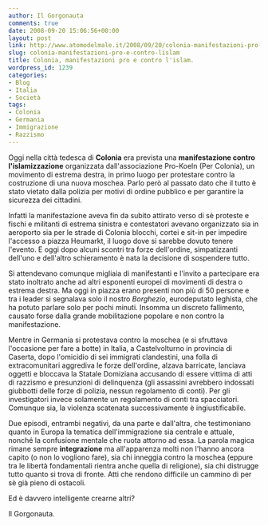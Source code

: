 ```yaml
---
author: Il Gorgonauta
comments: true
date: 2008-09-20 15:06:56+00:00
layout: post
link: http://www.atomodelmale.it/2008/09/20/colonia-manifestazioni-pro-e-contro-lislam/
slug: colonia-manifestazioni-pro-e-contro-lislam
title: Colonia, manifestazioni pro e contro l'islam.
wordpress_id: 1239
categories:
- Blog
- Italia
- Società
tags:
- Colonia
- Germania
- Immigrazione
- Razzismo
---
```


Oggi nella città tedesca di **Colonia** era prevista una **manifestazione contro l'islamizzazione** organizzata dall'associazione Pro-Koeln (Per Colonia), un movimento di estrema destra, in primo luogo per protestare contro la costruzione di una nuova moschea. Parlo però al passato dato che il tutto è stato vietato dalla polizia per motivi di ordine pubblico e per garantire la sicurezza dei cittadini.

Infatti la manifestazione aveva fin da subito attirato verso di sè proteste e fischi e militanti di estrema sinistra e contestatori avevano organizzato sia in aeroporto sia per le strade di Colonia blocchi, cortei e sit-in per impedire l'accesso a piazza Heumarkt, il luogo dove si sarebbe dovuto tenere l'evento. E oggi dopo alcuni scontri tra forze dell'ordine, simpatizzanti dell'uno e dell'altro schieramento è nata la decisione di sospendere tutto.

Si attendevano comunque migliaia di manifestanti e l'invito a partecipare era stato inoltrato anche ad altri esponenti europei di movimenti di destra o estrema destra. Ma oggi in piazza erano presenti non più di 50 persone e tra i leader si segnalava solo il nostro _Borghezio_, eurodeputato leghista, che ha potuto parlare solo per pochi minuti. Insomma un discreto fallimento, causato forse dalla grande mobilitazione popolare e non contro la manifestazione.

<!-- more -->


Mentre in Germania si protestava contro la moschea (e si sfruttava l'occasione per fare a botte) in Italia, a Castelvolturno in provincia di Caserta, dopo l'omicidio di sei immigrati clandestini, una folla di extracomunitari aggrediva le forze dell'ordine, alzava barricate, lanciava oggetti e bloccava la Statale Domiziana accusando di essere vittima di atti di razzismo e presunzioni di delinquenza (gli assassini avrebbero indossati giubbotti delle forze di polizia, nessun regolamento di conti). Per gli investigatori invece solamente un regolamento di conti tra spacciatori. Comunque sia, la violenza scatenata successivamente è ingiustificabile.

Due episodi, entrambi negativi, da una parte e dall'altra, che testimoniano quanto in Europa la tematica dell'immigrazione sia centrale e attuale, nonché la confusione mentale che ruota attorno ad essa. La parola magica rimane sempre **integrazione** ma all'apparenza molti non l'hanno ancora capito (o non lo vogliono fare), sia chi inneggia contro la moschea (eppure tra le libertà fondamentali rientra anche quella di religione), sia chi distrugge tutto quanto si trova di fronte. Atti che rendono difficile un cammino di per sè già pieno di ostacoli.

Ed è davvero intelligente crearne altri?

Il Gorgonauta.
